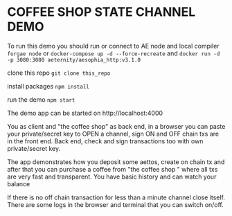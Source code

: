 # COFFEE SHOP STATE CHANNEL DEMO

То run this demo you should run or connect to AE node and local compiler
```forgae node``` 
or 
```docker-compose up -d --force-recreate``` and ``` docker run -d -p 3080:3080 aeternity/aesophia_http:v3.1.0 ```

clone this repo
```git clone this_repo```

install packages
```npm install```

run the demo
```npm start```

The demo app can be started on http://localhost:4000

You as client and "the coffee shop" as back end, in a browser you can paste your private/secret key to OPEN a channel, sign ON and OFF chain txs are in the front end.
Back end, check and sign transactions too with own private/secret key.

The app demonstrates how you deposit some aettos, create on chain tx and after that you can purchase a coffee from "the coffee shop " where all txs are very fast and transparent. You have basic history and can watch your balance

If there is no off chain transaction for less than a minute channel close itself.
There are some logs in the browser and terminal that you can switch on/off.